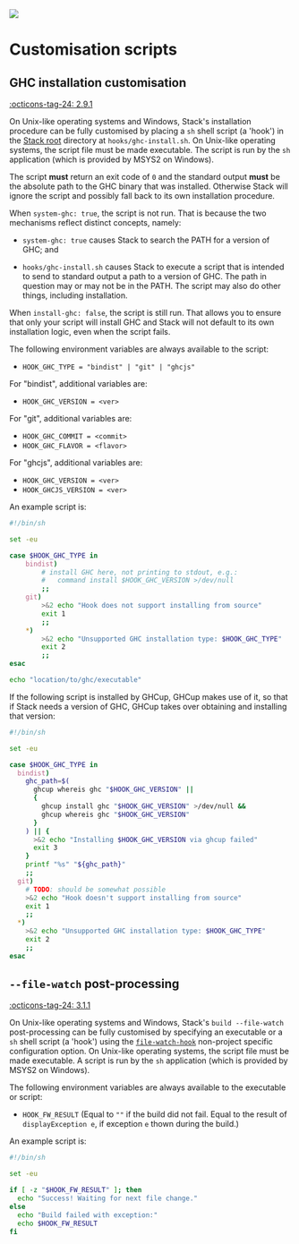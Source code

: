<div class="hidden-warning"><a href="https://docs.haskellstack.org/"><img src="https://cdn.jsdelivr.net/gh/commercialhaskell/stack/doc/img/hidden-warning.svg"></a></div>

# Customisation scripts

## GHC installation customisation

[:octicons-tag-24: 2.9.1](https://github.com/commercialhaskell/stack/releases/tag/v2.9.1)

On Unix-like operating systems and Windows, Stack's installation procedure can
be fully customised by placing a `sh` shell script (a 'hook') in the
[Stack root](../topics/stack_root.md) directory at `hooks/ghc-install.sh`. On
Unix-like operating systems, the script file must be made executable. The script
is run by the `sh` application (which is provided by MSYS2 on Windows).

The script **must** return an exit code of `0` and the standard output **must**
be the absolute path to the GHC binary that was installed. Otherwise Stack will
ignore the script and possibly fall back to its own installation procedure.

When `system-ghc: true`, the script is not run. That is because the two
mechanisms reflect distinct concepts, namely:

* `system-ghc: true` causes Stack to search the PATH for a version of GHC; and

* `hooks/ghc-install.sh` causes Stack to execute a script that is intended to
  send to standard output a path to a version of GHC. The path in question may
  or may not be in the PATH. The script may also do other things, including
  installation.

When `install-ghc: false`, the script is still run. That allows you to ensure
that only your script will install GHC and Stack will not default to its own
installation logic, even when the script fails.

The following environment variables are always available to the script:

* `HOOK_GHC_TYPE = "bindist" | "git" | "ghcjs"`

For "bindist", additional variables are:

* `HOOK_GHC_VERSION = <ver>`

For "git", additional variables are:

* `HOOK_GHC_COMMIT = <commit>`
* `HOOK_GHC_FLAVOR = <flavor>`

For "ghcjs", additional variables are:

* `HOOK_GHC_VERSION = <ver>`
* `HOOK_GHCJS_VERSION = <ver>`

An example script is:

~~~sh
#!/bin/sh

set -eu

case $HOOK_GHC_TYPE in
	bindist)
		# install GHC here, not printing to stdout, e.g.:
		#   command install $HOOK_GHC_VERSION >/dev/null
		;;
	git)
		>&2 echo "Hook does not support installing from source"
		exit 1
		;;
	*)
		>&2 echo "Unsupported GHC installation type: $HOOK_GHC_TYPE"
		exit 2
		;;
esac

echo "location/to/ghc/executable"
~~~

If the following script is installed by GHCup, GHCup makes use of it, so that if
Stack needs a version of GHC, GHCup takes over obtaining and installing that
version:

~~~sh
#!/bin/sh

set -eu

case $HOOK_GHC_TYPE in
  bindist)
    ghc_path=$(
      ghcup whereis ghc "$HOOK_GHC_VERSION" ||
      {
        ghcup install ghc "$HOOK_GHC_VERSION" >/dev/null &&
        ghcup whereis ghc "$HOOK_GHC_VERSION"
      }
    ) || {
      >&2 echo "Installing $HOOK_GHC_VERSION via ghcup failed"
      exit 3
    }
    printf "%s" "${ghc_path}"
    ;;
  git)
    # TODO: should be somewhat possible
    >&2 echo "Hook doesn't support installing from source"
    exit 1
    ;;
  *)
    >&2 echo "Unsupported GHC installation type: $HOOK_GHC_TYPE"
    exit 2
    ;;
esac
~~~

## `--file-watch` post-processing

[:octicons-tag-24: 3.1.1](https://github.com/commercialhaskell/stack/releases/tag/v3.1.1)

On Unix-like operating systems and Windows, Stack's `build --file-watch`
post-processing can be fully customised by specifying an executable or a `sh`
shell script (a 'hook') using the
[`file-watch-hook`](yaml/non-project.md#file-watch-hook)
non-project specific configuration option. On Unix-like operating systems, the
script file must be made executable. A script is run by the `sh` application
(which is provided by MSYS2 on Windows).

The following environment variables are always available to the executable or
script:

* `HOOK_FW_RESULT` (Equal to `""` if the build did not fail. Equal to the result
  of `displayException e`, if exception `e` thown during the build.)

An example script is:

~~~sh
#!/bin/sh

set -eu

if [ -z "$HOOK_FW_RESULT" ]; then
  echo "Success! Waiting for next file change."
else
  echo "Build failed with exception:"
  echo $HOOK_FW_RESULT
fi
~~~
